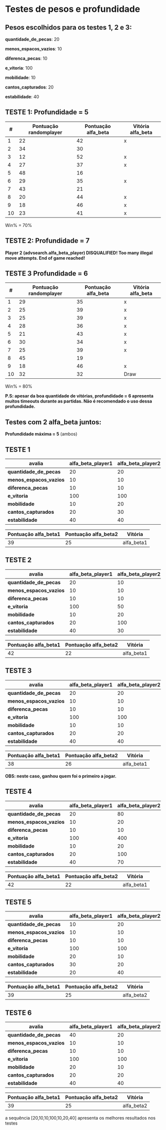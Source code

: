 # Testes de pesos e profundidade

## Pesos escolhidos para os testes 1, 2 e 3:

**quantidade_de_pecas**: 20

**menos_espacos_vazios**: 10

**diferenca_pecas**: 10

**e_vitoria**: 100

**mobilidade**: 10

**cantos_capturados**: 20

**estabilidade**: 40

## **TESTE 1**: Profundidade =  5

|#|Pontuação randomplayer|Pontuação alfa_beta|Vitória alfa_beta|
|--|--------|--------|--------|
|1|22|42|x|
|2|34|30|
|3|12|52|x|
|4|27|37|x|
|5|48|16|
|6|29|35|x|
|7|43|21
|8|20|44|x
|9|18|46|x
|10|23|41|x

Win% = 70%

## **TESTE 2**: Profundidade =  7

**Player 2 (advsearch.alfa_beta_player) DISQUALIFIED! Too many illegal move attempts.
End of game reached!**

## **TESTE 3** Profundidade = 6

|#|Pontuação randomplayer|Pontuação alfa_beta|Vitória alfa_beta|
|--|--------|--------|--------|
|1|29|35|x|
|2|25|39|x|
|3|25|39|x|
|4|28|36|x|
|5|21|43|x|
|6|30|34|x|
|7|25|39|x|
|8|45|19|
|9|18|46|x|
|10|32|32|Draw|

Win% = 80%

**P.S: apesar da boa quantidade de vitórias, profundidade = 6 apresenta muitos timeouts durante as partidas. Não é recomendado o uso dessa profundidade.**

## **Testes com 2 alfa_beta juntos:**

**Profundidade máxima = 5** (ambos)

## **TESTE 1**

|avalia|alfa_beta_player1|alfa_beta_player2|
|--|----|----|
|**quantidade_de_pecas**|20|20|
|**menos_espacos_vazios**|10|10|
|**diferenca_pecas**|10|10|
|**e_vitoria**|100|100|
|**mobilidade**|10|20|
|**cantos_capturados**|20|30|
|**estabilidade**|40|40|

|Pontuação alfa_beta1|Pontuação alfa_beta2|Vitória|
|--------|--------|--------|
|39|25|alfa_beta1|

## **TESTE 2**

|avalia|alfa_beta_player1|alfa_beta_player2|
|--|----|----|
|**quantidade_de_pecas**|20|10|
|**menos_espacos_vazios**|10|10|
|**diferenca_pecas**|10|10|
|**e_vitoria**|100|50|
|**mobilidade**|10|20|
|**cantos_capturados**|20|100|
|**estabilidade**|40|30|

|Pontuação alfa_beta1|Pontuação alfa_beta2|Vitória|
|--------|--------|--------|
|42|22|alfa_beta1|

## **TESTE 3**

|avalia|alfa_beta_player1|alfa_beta_player2|
|--|----|----|
|**quantidade_de_pecas**|20|20|
|**menos_espacos_vazios**|10|10|
|**diferenca_pecas**|10|10|
|**e_vitoria**|100|100|
|**mobilidade**|10|10|
|**cantos_capturados**|20|20|
|**estabilidade**|40|40|

|Pontuação alfa_beta1|Pontuação alfa_beta2|Vitória|
|--------|--------|--------|
|38|26|alfa_beta1|

**OBS: neste caso, ganhou quem foi o primeiro a jogar.**

## **TESTE 4**

|avalia|alfa_beta_player1|alfa_beta_player2|
|--|----|----|
|**quantidade_de_pecas**|20|80|
|**menos_espacos_vazios**|10|20|
|**diferenca_pecas**|10|10|
|**e_vitoria**|100|400|
|**mobilidade**|10|20|
|**cantos_capturados**|20|100|
|**estabilidade**|40|70|

|Pontuação alfa_beta1|Pontuação alfa_beta2|Vitória|
|--------|--------|--------|
|42|22|alfa_beta1|

## **TESTE 5**

|avalia|alfa_beta_player1|alfa_beta_player2|
|--|----|----|
|**quantidade_de_pecas**|10|20|
|**menos_espacos_vazios**|10|10|
|**diferenca_pecas**|10|10|
|**e_vitoria**|100|100|
|**mobilidade**|20|10|
|**cantos_capturados**|30|20|
|**estabilidade**|20|40|

|Pontuação alfa_beta1|Pontuação alfa_beta2|Vitória|
|--------|--------|--------|
|39|25|alfa_beta2|

## **TESTE 6**

|avalia|alfa_beta_player1|alfa_beta_player2|
|--|----|----|
|**quantidade_de_pecas**|40|20|
|**menos_espacos_vazios**|10|10|
|**diferenca_pecas**|10|10|
|**e_vitoria**|100|100|
|**mobilidade**|20|10|
|**cantos_capturados**|20|20|
|**estabilidade**|40|40|

|Pontuação alfa_beta1|Pontuação alfa_beta2|Vitória|
|--------|--------|--------|
|39|25|alfa_beta2|

a sequência [20,10,10,100,10,20,40] apresenta os melhores resultados nos testes